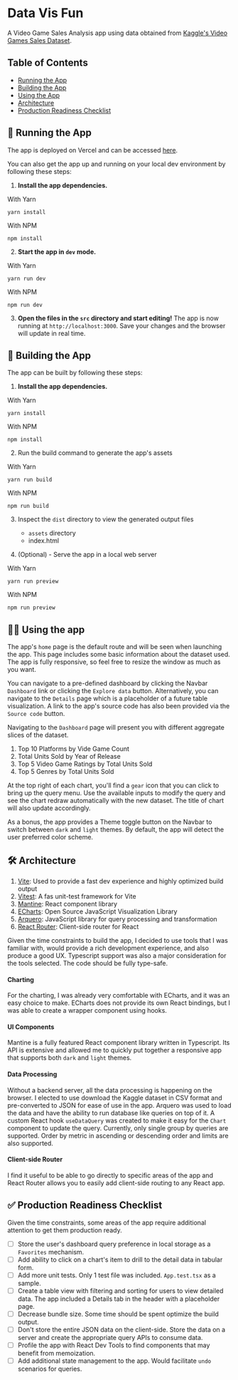 # Data Vis Fun

A Video Game Sales Analysis app using data obtained from [Kaggle's Video Games Sales Dataset](https://www.kaggle.com/sidtwr/videogames-sales-dataset).

## Table of Contents

- [Running the App](#-running-the-app)
- [Building the App](#-building-the-app)
- [Using the App](#-using-the-app)
- [Architecture](#-architecture)
- [Production Readiness Checklist](#-production-readiness-checklist)

## 🚀 Running the App

The app is deployed on Vercel and can be accessed [here](https://data-vis-fun.vercel.app/).

You can also get the app up and running on your local dev environment by following these steps:

1. **Install the app dependencies.**

With Yarn
   ```shell   
   yarn install
   ```

With NPM
   ```shell   
   npm install
   ```
2. **Start the app in `dev` mode.**

With Yarn
   ```shell
   yarn run dev
   ```
With NPM
   ```shell
   npm run dev
   ```

3. **Open the files in the `src` directory and start editing!**
The app is now running at `http://localhost:3000`. Save your changes and the browser will update in real time.

## 👷 Building the App

The app can be built by following these steps:

1. **Install the app dependencies.**

With Yarn
   ```shell   
   yarn install
   ```

With NPM
   ```shell   
   npm install
   ```

2. Run the build command to generate the app's assets

With Yarn
   ```shell
   yarn run build
   ```
With NPM
   ```shell
   npm run build
   ```

3. Inspect the `dist` directory to view the generated output files
   * `assets` directory
   * index.html

4. (Optional) - Serve the app in a local web server

With Yarn
   ```shell
   yarn run preview
   ```
With NPM
   ```shell
   npm run preview
   ```

## 👨‍💻 Using the app

The app's `home` page is the default route and will be seen when launching the app.
This page includes some basic information about the dataset used. 
The app is fully responsive, so feel free to resize the window as much as you want.

You can navigate to a pre-defined dashboard by clicking the Navbar `Dashboard` link or clicking the `Explore data` button. 
Alternatively, you can navigate to the `Details` page which is a placeholder of a future table visualization. A link to the app's source code has also been provided via the `Source code` button.

Navigating to the `Dashboard` page will present you with different aggregate slices of the dataset.
1. Top 10 Platforms by Vide Game Count
2. Total Units Sold by Year of Release
3. Top 5 Video Game Ratings by Total Units Sold
4. Top 5 Genres by Total Units Sold

At the top right of each chart, you'll find a `gear` icon that you can click to bring up the query menu.
Use the available inputs to modify the query and see the chart redraw automatically with the new dataset. 
The title of chart will also update accordingly.

As a bonus, the app provides a Theme toggle button on the Navbar to switch between `dark` and `light` themes. 
By default, the app will detect the user preferred color scheme.

## 🛠 Architecture

1. [Vite](https://vitejs.dev/): Used to provide a fast dev experience and highly optimized build output
2. [Vitest](https://vitest.dev/): A fas unit-test framework for Vite
3. [Mantine](https://mantine.dev/): React component library
4. [ECharts](https://echarts.apache.org/en/index.html): Open Source JavaScript Visualization Library
5. [Arquero](https://uwdata.github.io/arquero/): JavaScript library for query processing and transformation
6. [React Router](https://reactrouter.com/): Client-side router for React

Given the time constraints to build the app, I decided to use tools that I was familiar with, would provide a rich development experience, and also produce a good UX.
Typescript support was also a major consideration for the tools selected. The code should be fully type-safe.

#### Charting
For the charting, I was already very comfortable with ECharts, and it was an easy choice to make. 
ECharts does not provide its own React bindings, but I was able to create a wrapper component using hooks.

#### UI Components
Mantine is a fully featured React component library written in Typescript. Its API is extensive and allowed me to quickly put together a responsive app that supports both `dark` and `light` themes.

#### Data Processing
Without a backend server, all the data processing is happening on the browser. 
I elected to use download the Kaggle dataset in CSV format and pre-converted to JSON for ease of use in the app. 
Arquero was used to load the data and have the ability to run database like queries on top of it.
A custom React hook `useDataQuery` was created to make it easy for the `Chart` component to update the query.
Currently, only single group by queries are supported. Order by metric in ascending or descending order and limits are also supported.

#### Client-side Router
I find it useful to be able to go directly to specific areas of the app and React Router allows you to easily add client-side routing to any React app.

## ✅ Production Readiness Checklist
Given the time constraints, some areas of the app require additional attention to get them production ready.
- [ ] Store the user's dashboard query preference in local storage as a `Favorites` mechanism.
- [ ] Add ability to click on a chart's item to drill to the detail data in tabular form.
- [ ] Add more unit tests. Only 1 test file was included. `App.test.tsx` as a sample.
- [ ] Create a table view with filtering and sorting for users to view detailed data. The app included a Details tab in the header with a placeholder page.
- [ ] Decrease bundle size. Some time should be spent optimize the build output.
- [ ] Don't store the entire JSON data on the client-side. 
Store the data on a server and create the appropriate query APIs to consume data.
- [ ] Profile the app with React Dev Tools to find components that may benefit from memoization.
- [ ] Add additional state management to the app. Would facilitate `undo` scenarios for queries.
